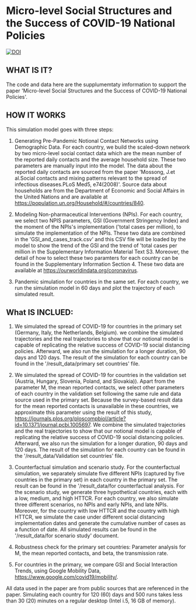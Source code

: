 # Micro-level Social Structures and the Success of COVID-19 National Policies
[![DOI](https://zenodo.org/badge/452821657.svg)](https://zenodo.org/badge/latestdoi/452821657)

## WHAT IS IT?

The code and data here are the supplumemtaty imformation to support the paper 'Micro-level Social Structures and the Success of COVID-19 National Policies'.

## HOW IT WORKS

This simulation model goes with three steps: 

1) Generating Pre-Pandemic Notional Contact Networks using Demographic Data. For each country, we build the scaled-down network by two micro-level social contact data which are the mean number of the reported daily contacts and the average household size. These two parameters are manually input into the model. The data about the reported daily contacts are sourced from the paper 'Mossong, J.et al.Social contacts and mixing patterns relevant to the spread of infectious diseases.PLoS Med5, e74(2008)'. Source data about households are from the Department of Economic and Social Affairs in the United Nations and are available at https://population.un.org/Household/#/countries/840.

2) Modeling Non-pharmaceutical Interventions (NPIs). For each country, we select two NPIS parameters, GSI (Government Stringency Index) and the moment of the NPIs's implementation ('total cases per million), to simulate the implementation of the NPIs. These two data are combined in the 'GSI_and_cases_track.csv' and this CSV file will be loaded by the model to show the trend of the GSI and the trend of 'total cases per million in the Supplementary Information Material Text S3. Moreover, the detail of how to select these two paramters for each country can be found in the Supplementary Information Section 4. These two data are available at https://ourworldindata.org/coronavirus. 

3) Pandemic simulation for countries in the same set. For each country, we run the simulation model in  60 days and plot the trajectory of each simulated result. 

## What IS INCLUED:
1) We simulated the spread of COVID-19 for countries in the primary set (Germany, Italy, the Netherlands, Belgium). we combine the simulated trajectories and the real trajectories to show that our notional model is capable of replicating the relative success of COVID-19 social distancing policies. Afterward, we also run the simulation for a longer duration, 90 days and 120 days. The result of the simulation for each country can be found in the '/result_data/primary set countries' file.

2) We simulated the spread of COVID-19 for countries in the validation set (Austria, Hungary, Slovenia, Poland, and Slovakia)). Apart from the parameter M, the mean reported contacts, we select other parameters of each country in the validation set following the same rule and data source used in the primary set. Because the survey-based result data for the mean reported contacts is unavailable in these countries, we approximate this parameter using the result of this study, https://journals.plos.org/ploscompbiol/article?id=10.1371/journal.pcbi.1005697. We combine the simulated trajectories and the real trajectories to show that our notional model is capable of replicating the relative success of COVID-19 social distancing policies. Afterward, we also run the simulation for a longer duration, 90 days and 120 days. The result of the simulation for each country can be found in the '/result_data/Validation set countries' file.

3) Counterfactual simulation and scenario study. For the counterfactual simulation, we separately simulate five different NPIs (captured by five countries in the primary set) in each country in the primary set. The result can be found in the '/result_data/for counterfactual analysis. For the scenario study, we generate three hypothetical countries, each with a low, medium, and high HTTCR. For each country, we also simulate three different scenarios, no NPIs and early NPIs, and late NPIs. Moreover, for the country with low HTTCR and the country with high HTTCR, we simulate the case under different social distancing implementation dates and generate the cumulative number of cases as a function of date. All simulated results can be found in the '/result_data/for scenario study' document.

4) Robustness check for the primary set countries: Parameter analysis for M, the mean reported contacts, and beta, the transmission rate. 

5) For countries in the primary, we compare GSI and Social Interaction Trends, using Google Mobility Data, https://www.google.com/covid19/mobility/.


All data used in the paper are from public sources that are referenced in the paper. Simulating each country for 120 (60) days and 500 runs takes less than 30 (20) minutes on a regular desktop (Intel i.5, 16 GB of memory).

